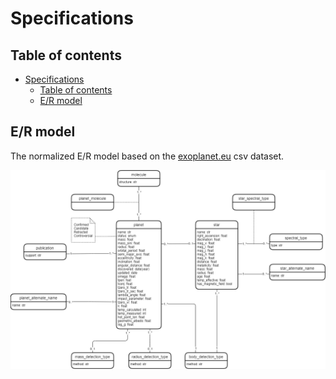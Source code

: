 # Specifications

## Table of contents
- [Specifications](#specifications)
  - [Table of contents](#table-of-contents)
  - [E/R model](#er-model)

## E/R model

The normalized E/R model based on the [exoplanet.eu](http://exoplanet.eu/) csv dataset.

![](static/img/er_model.png)